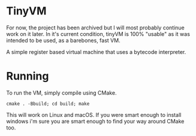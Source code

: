 # TinyVM

For now, the project has been archived but I will most probably continue work on it later.
In it's current condition, tinyVM is 100% "usable" as it was intended to be used, as a barebones, fast VM.

A simple register based virtual machine that uses a bytecode interpreter.

# Running

To run the VM, simply compile using CMake.

`cmake . -Bbuild; cd build; make`

This will work on Linux and macOS. If you were smart enough to install windows i'm sure you are smart enough to find your way around CMake too.
